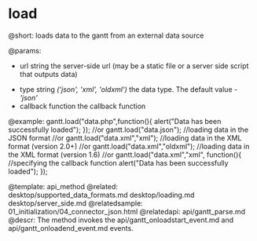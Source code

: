 load
=============
@short:	loads data to the gantt from an external data source

@params: 
- url	string  the server-side url (may be a static file or a server side script that outputs data)
* type	string	<i>('json', 'xml', 'oldxml')</i> the data type. The default value - <i>'json'</i>
* callback		function 	the callback function


@example: 
gantt.load("data.php",function(){
	alert("Data has been successfully loaded");
});
//or
gantt.load("data.json"); //loading data in the JSON format
//or
gantt.load("data.xml","xml"); //loading data in the XML format (version 2.0+)
//or
gantt.load("data.xml","oldxml"); //loading data in the XML format (version 1.6)
//or
gantt.load("data.xml","xml", function(){ //specifying the callback function 
	alert("Data has been successfully loaded");
});

@template:	api_method
@related:	
	desktop/supported_data_formats.md
    desktop/loading.md
    desktop/server_side.md
@relatedsample:
	01_initialization/04_connector_json.html
@relatedapi:
	api/gantt_parse.md
@descr: 
The method invokes the api/gantt_onloadstart_event.md and api/gantt_onloadend_event.md events.
